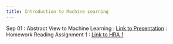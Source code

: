 ```yaml
---
title: Introduction to Machine Learning
---
```


Sep 01
: Abstract View to Machine Learning
  : [Link to Presentation](https://drive.google.com/file/d/1NrD_OCVZjV9muycCU4GNiI6_E3qyuibn/view?usp=sharing)
: Homework Reading Assignment 1
  : [Link to HRA 1](https://drive.google.com/file/d/11mePv3E--jsrQuZNIDHha59fGC1tIFH_/view?usp=sharing)